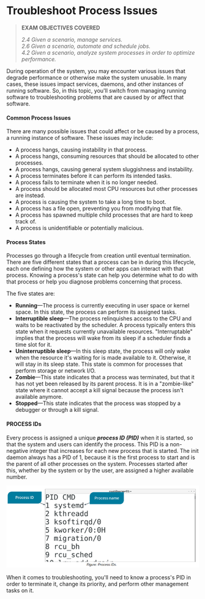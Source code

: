 # Troubleshoot Process Issues

> **EXAM OBJECTIVES COVERED**
> 
> _2.4 Given a scenario, manage services.  
> 2.6 Given a scenario, automate and schedule jobs.  
> 4.2 Given a scenario, analyze system processes in order to optimize performance._

During operation of the system, you may encounter various issues that degrade performance or otherwise make the system unusable. In many cases, these issues impact services, daemons, and other instances of running software. So, in this topic, you'll switch from managing running software to troubleshooting problems that are caused by or affect that software.

#### Common Process Issues

There are many possible issues that could affect or be caused by a process, a running instance of software. These issues may include:

-   A process hangs, causing instability in that process.
-   A process hangs, consuming resources that should be allocated to other processes.
-   A process hangs, causing general system sluggishness and instability.
-   A process terminates before it can perform its intended tasks.
-   A process fails to terminate when it is no longer needed.
-   A process should be allocated most CPU resources but other processes are instead.
-   A process is causing the system to take a long time to boot.
-   A process has a file open, preventing you from modifying that file.
-   A process has spawned multiple child processes that are hard to keep track of.
-   A process is unidentifiable or potentially malicious.

#### Process States

Processes go through a lifecycle from creation until eventual termination. There are five different states that a process can be in during this lifecycle, each one defining how the system or other apps can interact with that process. Knowing a process's state can help you determine what to do with that process or help you diagnose problems concerning that process.

The five states are:

-   **Running**—The process is currently executing in user space or kernel space. In this state, the process can perform its assigned tasks.
-   **Interruptible sleep**—The process relinquishes access to the CPU and waits to be reactivated by the scheduler. A process typically enters this state when it requests currently unavailable resources. "Interruptable" implies that the process will wake from its sleep if a scheduler finds a time slot for it.
-   **Uninterruptible sleep**—In this sleep state, the process will only wake when the resource it's waiting for is made available to it. Otherwise, it will stay in its sleep state. This state is common for processes that perform storage or network I/O.
-   **Zombie**—This state indicates that a process was terminated, but that it has not yet been released by its parent process. It is in a "zombie-like" state where it cannot accept a kill signal because the process isn't available anymore.
-   **Stopped**—This state indicates that the process was stopped by a debugger or through a kill signal.

#### PROCESS IDs

Every process is assigned a unique **_process ID (PID)_** when it is started, so that the system and users can identify the process. This PID is a non-negative integer that increases for each new process that is started. The init daemon always has a PID of 1, because it is the first process to start and is the parent of all other processes on the system. Processes started after this, whether by the system or by the user, are assigned a higher available number.

![](./img/trouble.png)

When it comes to troubleshooting, you'll need to know a process's PID in order to terminate it, change its priority, and perform other management tasks on it.